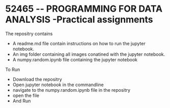 # 52465 -- PROGRAMMING FOR DATA ANALYSIS -Practical assignments 
The repositry contains
- A readme.md file contain instructions on how to run the jupyter notebook.
- An img folder containing all images conatined with the jupyter notebook.
- A numpy.random.ipynb file containing the jupyter notebook

To Run
- Download the repositry
- Open jupyter notebook in the commandline
- navigate to the numpy.random.ipynb file in the repositry
- open the file
- And Run
